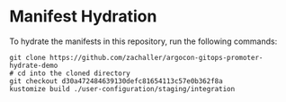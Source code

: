 # Manifest Hydration

To hydrate the manifests in this repository, run the following commands:

```shell
git clone https://github.com/zachaller/argocon-gitops-promoter-hydrate-demo
# cd into the cloned directory
git checkout d30a472484639130defc81654113c57e0b362f8a
kustomize build ./user-configuration/staging/integration
```
